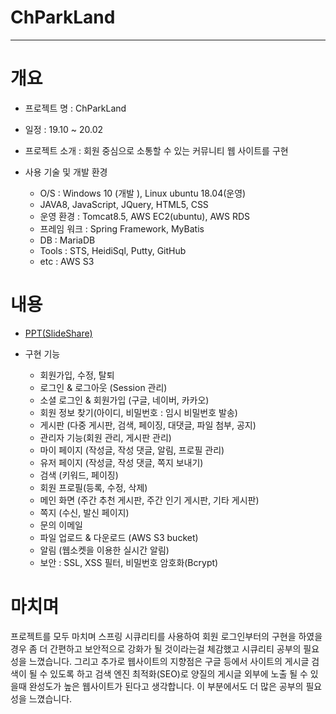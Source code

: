 # ChParkLand
-----


# 개요

* 프로젝트 명 : ChParkLand

* 일정 : 19.10 ~ 20.02

* 프로젝트 소개 : 회원 중심으로 소통할 수 있는 커뮤니티 웹 사이트를 구현

* 사용 기술 및 개발 환경 

  - O/S : Windows 10 (개발 ), Linux ubuntu 18.04(운영)
  - JAVA8, JavaScript, JQuery, HTML5, CSS
  - 운영 환경 : Tomcat8.5, AWS EC2(ubuntu), AWS RDS
  - 프레임 워크 : Spring Framework, MyBatis
  - DB : MariaDB
  - Tools : STS, HeidiSql, Putty, GitHub
  - etc : AWS S3




# 내용

* [PPT(SlideShare)](https://www.slideshare.net/secret/JGKnJYTfjDZ9LA)


* 구현 기능 

  - 회원가입, 수정, 탈퇴
  - 로그인 & 로그아웃 (Session 관리)
  - 소셜 로그인 & 회원가입 (구글, 네이버, 카카오)
  - 회원 정보 찾기(아이디, 비밀번호 : 임시 비밀번호 발송)
  - 게시판 (다중 게시판, 검색, 페이징, 대댓글, 파일 첨부, 공지)
  - 관리자 기능(회원 관리, 게시판 관리)
  - 마이 페이지 (작성글, 작성 댓글, 알림, 프로필 관리)
  - 유저 페이지 (작성글, 작성 댓글, 쪽지 보내기)
  - 검색 (키워드, 페이징)
  - 회원 프로필(등록, 수정, 삭제)
  - 메인 화면 (주간 추천 게시판, 주간 인기 게시판, 기타 게시판)
  - 쪽지 (수신, 발신 페이지)
  - 문의 이메일
  - 파일 업로드 & 다운로드 (AWS S3 bucket)
  - 알림 (웹소켓을 이용한 실시간 알림)
  - 보안 : SSL, XSS 필터, 비밀번호 암호화(Bcrypt)



 
 # 마치며


프로젝트를 모두 마치며 스프링 시큐리티를 사용하여 회원 로그인부터의 구현을 하였을 경우 
좀 더 간편하고 보안적으로 강화가 될 것이라는걸 체감했고 시큐리티 공부의 필요성을 느꼈습니다.
그리고 추가로 웹사이트의 지향점은 구글 등에서 사이트의 게시글 검색이 될 수 있도록 하고 
검색 엔진 최적화(SEO)로 양질의 게시글 외부에 노출 될 수 있을때 완성도가 높은 웹사이트가 된다고 생각합니다.
이 부분에서도 더 많은 공부의 필요성을 느꼈습니다.

